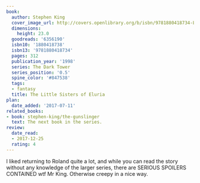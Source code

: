 ```yaml
---
book:
  author: Stephen King
  cover_image_url: http://covers.openlibrary.org/b/isbn/9781880418734-L.jpg
  dimensions:
    height: 23.0
  goodreads: '6356190'
  isbn10: '1880418738'
  isbn13: '9781880418734'
  pages: 312
  publication_year: '1998'
  series: The Dark Tower
  series_position: '0.5'
  spine_color: '#847538'
  tags:
  - fantasy
  title: The Little Sisters of Eluria
plan:
  date_added: '2017-07-11'
related_books:
- book: stephen-king/the-gunslinger
  text: The next book in the series.
review:
  date_read:
  - 2017-12-25
  rating: 4
---
```


I liked returning to Roland quite a lot, and while you can read the story without any knowledge of the larger series,
there are SERIOUS SPOILERS CONTAINED wtf Mr King. Otherwise creepy in a nice way.
